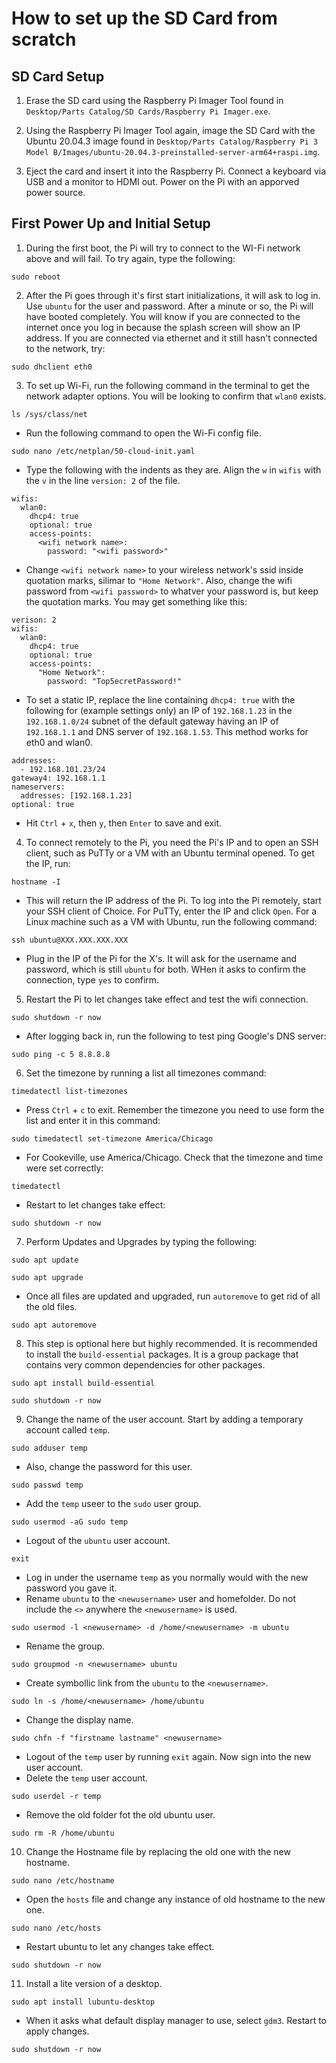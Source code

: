 # How to set up the SD Card from scratch

## **SD Card Setup**

1. Erase the SD card using the Raspberry Pi Imager Tool found in `Desktop/Parts Catalog/SD Cards/Raspberry Pi Imager.exe`.

2. Using the Raspberry Pi Imager Tool again, image the SD Card with the Ubuntu 20.04.3 image found in `Desktop/Parts Catalog/Raspberry Pi 3 Model B/Images/ubuntu-20.04.3-preinstalled-server-arm64+raspi.img`.

3. Eject the card and insert it into the Raspberry Pi.  Connect a keyboard via USB and a monitor to HDMI out.  Power on the Pi with an apporved power source.

## **First Power Up and Initial Setup**

1. During the first boot, the Pi will try to connect to the WI-Fi network above and will fail.  To try again, type the following:

```
sudo reboot
```

2. After the Pi goes through it's first start initializations, it will ask to log in.  Use `ubuntu` for the user and password. After a minute or so, the Pi will have booted completely.  You will know if you are connected to the internet once you log in because the splash screen will show an IP address.  If you are connected via ethernet and it still hasn't connected to the network, try:

```
sudo dhclient eth0
```

3. To set up Wi-Fi, run the following command in the terminal to get the network adapter options.  You will be looking to confirm that `wlan0` exists.

```
ls /sys/class/net
```

* Run the following command to open the Wi-Fi config file.

```
sudo nano /etc/netplan/50-cloud-init.yaml
```

* Type the following with the indents as they are.  Align the `w` in `wifis` with the `v` in the line `version: 2` of the file.

```
wifis:
  wlan0:
    dhcp4: true
    optional: true
    access-points:
      <wifi network name>:
        password: "<wifi password>"
```

* Change `<wifi network name>` to your wireless network's ssid inside quotation marks, silimar to `"Home Network"`.  Also, change the wifi password from `<wifi password>` to whatver your password is, but keep the quotation marks.  You may get something like this:

```
verison: 2
wifis:
  wlan0:
    dhcp4: true
    optional: true
    access-points:
      "Home Network":
        password: "Top5ecretPassword!"
```

* To set a static IP, replace the line containing `dhcp4: true` with the following for (example settings only) an IP of `192.168.1.23` in the `192.168.1.0/24` subnet of the default gateway having an IP of `192.168.1.1` and DNS server of `192.168.1.53`.  This method works for eth0 and wlan0.

```
addresses:
  - 192.168.101.23/24
gateway4: 192.168.1.1
nameservers:
  addresses: [192.168.1.23]
optional: true
```

* Hit `Ctrl` + `x`, then `y`, then `Enter` to save and exit.

4. To connect remotely to the Pi, you need the Pi's IP and to open an SSH client, such as PuTTy or a VM with an Ubuntu terminal opened.  To get the IP, run:

```
hostname -I
```

* This will return the IP address of the Pi.  To log into the Pi remotely, start your SSH client of Choice.  For PuTTy, enter the IP and click `Open`.  For a Linux machine such as a VM with Ubuntu, run the following command:

```
ssh ubuntu@XXX.XXX.XXX.XXX
```

* Plug in the IP of the Pi for the X's.  It will ask for the username and password, which is still `ubuntu` for both.  WHen it asks to confirm the connection, type `yes` to confirm.

5. Restart the Pi to let changes take effect and test the wifi connection.

```
sudo shutdown -r now
```

* After logging back in, run the following to test ping Google's DNS server:

```
sudo ping -c 5 8.8.8.8
```

6. Set the timezone by running a list all timezones command:

```
timedatectl list-timezones
```

* Press `Ctrl` + `c` to exit.  Remember the timezone you need to use form the list and enter it in this command:

```
sudo timedatectl set-timezone America/Chicago
```

* For Cookeville, use America/Chicago.  Check that the timezone and time were set correctly:

```
timedatectl
```

* Restart to let changes take effect:

```
sudo shutdown -r now
```

7. Perform Updates and Upgrades by typing the following:

```
sudo apt update
```

```
sudo apt upgrade
```

* Once all files are updated and upgraded, run `autoremove` to get rid of all the old files.

```
sudo apt autoremove
```

8. This step is optional here but highly recommended.  It is recommended to install the `build-essential` packages.  It is a group package that contains very common dependencies for other packages.

```
sudo apt install build-essential
```

```
sudo shutdown -r now
```

9. Change the name of the user account. Start by adding a temporary account called `temp`.

```
sudo adduser temp
```

* Also, change the password for this user.

```
sudo passwd temp
```

* Add the `temp` useer to the `sudo` user group.

```
sudo usermod -aG sudo temp
```

* Logout of the `ubuntu` user account.

```
exit
```

* Log in under the username `temp` as you normally would with the new password you gave it.
* Rename `ubuntu` to the `<newusername>` user and homefolder.  Do not include the `<>` anywhere the `<newusername>` is used.

```
sudo usermod -l <newusername> -d /home/<newusername> -m ubuntu
```

* Rename the group.

```
sudo groupmod -n <newusername> ubuntu
```

* Create symbollic link from the `ubuntu` to the `<newusername>`.

```
sudo ln -s /home/<newusername> /home/ubuntu
```

* Change the display name.

```
sudo chfn -f "firstname lastname" <newusername>
```

* Logout of the `temp` user by running `exit` again.  Now sign into the new user account.
* Delete the `temp` user account.

```
sudo userdel -r temp
```

* Remove the old folder fot the old ubuntu user.

```
sudo rm -R /home/ubuntu
```

10. Change the Hostname file by replacing the old one with the new hostname.

```
sudo nano /etc/hostname
```

* Open the `hosts` file and change any instance of old hostname to the new one.

```
sudo nano /etc/hosts
```

* Restart ubuntu to let any changes take effect.

```
sudo shutdown -r now
```

11. Install a lite version of a desktop.

```
sudo apt install lubuntu-desktop
```

* When it asks what default display manager to use, select `gdm3`.  Restart to apply changes.

```
sudo shutdown -r now
```
